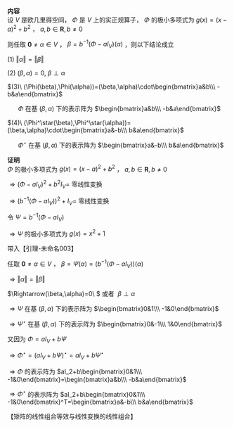 **内容**  
设 $V$ 是欧几里得空间， $\Phi$ 是 $V$ 上的实正规算子， $\Phi$ 的极小多项式为 $g(x)=(x-a)^2+b^2$ ， $a,b\in\mathbf R,b\neq0$  
  
则任取 $\mathbf0\neq \alpha\in V$ ， $\beta=b^{-1}(\Phi-aI_V)(\alpha)$ ，则以下结论成立  
  
 $(1)\ \Vert \alpha\Vert=\Vert \beta\Vert$  
  
 $(2)\ (\beta,\alpha)=0,\ \beta\perp \alpha$  
  
 $(3)\ (\Phi(\beta),\Phi(\alpha))=(\beta,\alpha)\cdot\begin{bmatrix}a&b\\\ -b&a\end{bmatrix}$  
  
 $\quad\enspace\Phi$ 在基 $(\beta,\alpha)$ 下的表示阵为 $\begin{bmatrix}a&b\\\ -b&a\end{bmatrix}$  
  
 $(4)\ (\Phi^\star(\beta),\Phi^\star(\alpha))=(\beta,\alpha)\cdot\begin{bmatrix}a&-b\\\ b&a\end{bmatrix}$  
  
 $\quad\enspace\Phi^\star$ 在基 $(\beta,\alpha)$ 下的表示阵为 $\begin{bmatrix}a&-b\\\ b&a\end{bmatrix}$  
  
**证明**  
 $\Phi$ 的极小多项式为 $g(x)=(x-a)^2+b^2$ ， $a,b\in\mathbf R,b\neq0$  
  
 $\Rightarrow(\Phi-aI_V)^2+b^2I_V=$ 零线性变换  
  
 $\Rightarrow(b^{-1}(\Phi-aI_V))^2+I_V=$ 零线性变换  
  
令 $\Psi=b^{-1}(\Phi-aI_V)$  
  
 $\Rightarrow\Psi$ 的极小多项式为 $g(x)=x^2+1$  
  
带入【引理-未命名003】  
  
任取 $\mathbf0\neq \alpha\in V$ ， $\beta=\Psi(\alpha)=(b^{-1}(\Phi-aI_V))(\alpha)$  
  
 $\Rightarrow\Vert \alpha\Vert=\Vert \beta\Vert$  
  
 $\Rightarrow(\beta,\alpha)=0\ $ 或者 $\ \beta\perp \alpha$  
  
 $\Rightarrow\Psi$ 在基 $(\beta,\alpha)$ 下的表示阵为 $\begin{bmatrix}0&1\\\ -1&0\end{bmatrix}$  
  
 $\Rightarrow\Psi^\star$ 在基 $(\beta,\alpha)$ 下的表示阵为 $\begin{bmatrix}0&-1\\\ 1&0\end{bmatrix}$  
  
又因为 $\Phi=aI_V+b\Psi$  
  
 $\Rightarrow\Phi^\star=(aI_V+b\Psi)^\star=aI_V+b\Psi^\star$  
  
 $\Rightarrow\Phi$ 的表示阵为 $aI_2+b\begin{bmatrix}0&1\\\ -1&0\end{bmatrix}=\begin{bmatrix}a&b\\\ -b&a\end{bmatrix}$  
  
 $\Rightarrow\Phi^\star$ 的表示阵为 $aI_2+b\begin{bmatrix}0&1\\\ -1&0\end{bmatrix}^T=\begin{bmatrix}a&-b\\\ b&a\end{bmatrix}$  
  
【矩阵的线性组合等效与线性变换的线性组合】  
